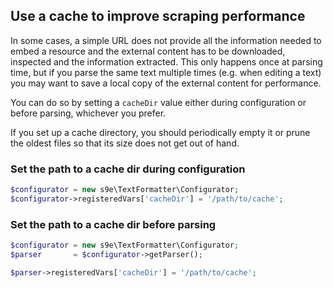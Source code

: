 <h2>Use a cache to improve scraping performance</h2>

In some cases, a simple URL does not provide all the information needed to embed a resource and the external content has to be downloaded, inspected and the information extracted. This only happens once at parsing time, but if you parse the same text multiple times (e.g. when editing a text) you may want to save a local copy of the external content for performance.

You can do so by setting a `cacheDir` value either during configuration or before parsing, whichever you prefer.

If you set up a cache directory, you should periodically empty it or prune the oldest files so that its size does not get out of hand.

### Set the path to a cache dir during configuration

```php
$configurator = new s9e\TextFormatter\Configurator;
$configurator->registeredVars['cacheDir'] = '/path/to/cache';
```

### Set the path to a cache dir before parsing

```php
$configurator = new s9e\TextFormatter\Configurator;
$parser       = $configurator->getParser();

$parser->registeredVars['cacheDir'] = '/path/to/cache';
```
